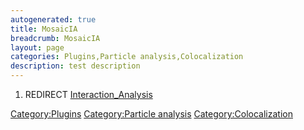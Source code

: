 ```yaml
---
autogenerated: true
title: MosaicIA
breadcrumb: MosaicIA
layout: page
categories: Plugins,Particle analysis,Colocalization
description: test description
---
```


1.  REDIRECT [Interaction\_Analysis](Interaction_Analysis "wikilink")

[Category:Plugins](Category_Plugins "wikilink") [Category:Particle analysis](Category_Particle_analysis "wikilink") [Category:Colocalization](Category_Colocalization "wikilink")
